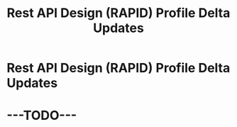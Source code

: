 ﻿---
id: deltaupdates
title: Rest API Design (RAPID) Profile Delta Updates
---

# Rest API Design (RAPID) Profile Delta Updates

# ---TODO---
